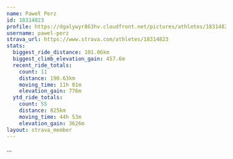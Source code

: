```yaml
---
name: Paweł Perz
id: 18314823
profile: https://dgalywyr863hv.cloudfront.net/pictures/athletes/18314823/5244308/1/large.jpg
username: pawel-perz
strava_url: https://www.strava.com/athletes/18314823
stats:
  biggest_ride_distance: 101.06km
  biggest_climb_elevation_gain: 457.6m
  recent_ride_totals:
    count: 11
    distance: 190.63km
    moving_time: 11h 01m
    elevation_gain: 776m
  ytd_ride_totals:
    count: 55
    distance: 825km
    moving_time: 44h 53m
    elevation_gain: 3626m
layout: strava_member
--- 
```

...
